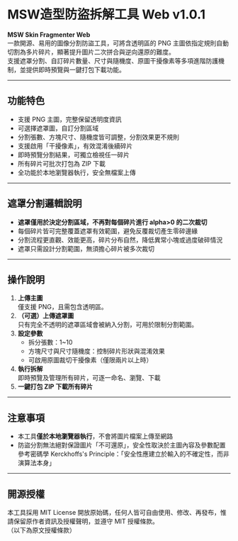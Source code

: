 # MSW造型防盜拆解工具 Web v1.0.1

**MSW Skin Fragmenter Web**  
一款開源、易用的圖像分割防盜工具，可將含透明區的 PNG 主圖依指定規則自動切割為多片碎片，顯著提升圖片二次拼合與逆向還原的難度。  
支援遮罩分割、自訂碎片數量、尺寸與隨機度、原圖干擾像素等多項進階防護機制，並提供即時預覽與一鍵打包下載功能。

---

## 功能特色

- 支援 PNG 主圖，完整保留透明度資訊
- 可選擇遮罩圖，自訂分割區域
- 分割張數、方塊尺寸、隨機度皆可調整，分割效果更不規則
- 支援啟用「干擾像素」，有效混淆後續碎片
- 即時預覽分割結果，可獨立檢視任一碎片
- 所有碎片可批次打包為 ZIP 下載
- 全功能於本地瀏覽器執行，安全無檔案上傳

---

## 遮罩分割邏輯說明

- **遮罩僅用於決定分割區域，不再對每個碎片進行 alpha>0 的二次裁切**
- 每個碎片皆可完整覆蓋遮罩有效範圍，避免反覆裁切產生零碎邊緣
- 分割流程更直觀、效能更高，碎片分布自然，降低異常小塊或過度破碎情況
- 遮罩只需設計分割範圍，無須擔心碎片被多次裁切

---

## 操作說明

1. **上傳主圖**  
   僅支援 PNG，且需包含透明區。
2. **（可選）上傳遮罩圖**  
   只有完全不透明的遮罩區域會被納入分割，可用於限制分割範圍。
3. **設定參數**  
   - 拆分張數：1~10
   - 方塊尺寸與尺寸隨機度：控制碎片形狀與混淆效果
   - 可啟用原圖裁切干擾像素（僅限兩片以上時）
4. **執行拆解**  
   即時預覽及管理所有碎片，可逐一命名、瀏覽、下載
5. **一鍵打包 ZIP 下載所有碎片**

---

## 注意事項

- 本工具**僅於本地瀏覽器執行**，不會將圖片檔案上傳至網路
- 防盜分割無法絕對保證圖片「不可還原」，安全性取決於主圖內容及參數配置  
  參考密碼學 Kerckhoffs's Principle：「安全性應建立於輸入的不確定性，而非演算法本身」

---

## 開源授權

本工具採用 MIT License 開放原始碼，任何人皆可自由使用、修改、再發布，惟請保留原作者資訊及授權聲明，並遵守 MIT 授權條款。  
（以下為原文授權條款）
